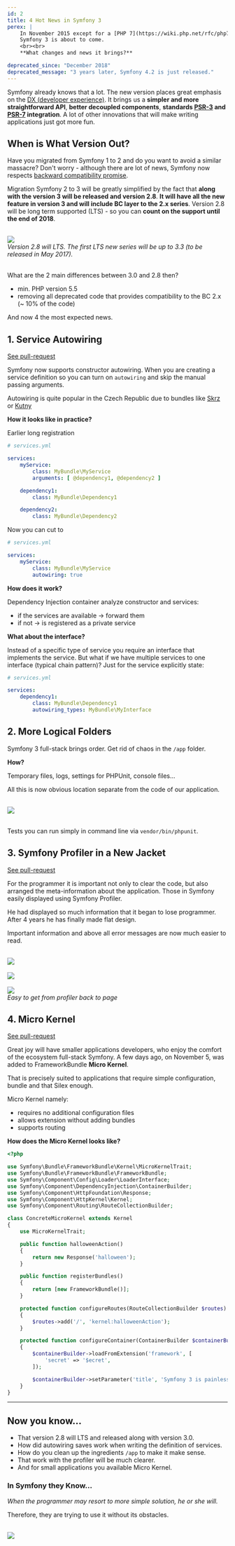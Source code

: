 ```yaml
---
id: 2
title: 4 Hot News in Symfony 3
perex: |
    In November 2015 except for a [PHP 7](https://wiki.php.net/rfc/php7timeline) and [Drupal 8](https://www.drupal.org/node/2605142),
    Symfony 3 is about to come.
    <br><br>
    **What changes and news it brings?**

deprecated_since: "December 2018"
deprecated_message: "3 years later, Symfony 4.2 is just released."
---
```


Symfony already knows that a lot. The new version places great emphasis on the [DX (developer experience)](https://symfony.com/blog/making-the-symfony-experience-exceptional). It brings us a **simpler and more straightforward API**, **better decoupled components**, **standards [PSR-3](https://www.php-fig.org/psr/psr-3/) and [PSR-7](https://symfony.com/doc/current/cookbook/psr7.html) integration**. A lot of other innovations that will make writing applications just got more fun.


## When is What Version Out?

Have you migrated from Symfony 1 to 2 and do you want to avoid a similar massacre? Don't worry - although there are lot of news, Symfony now respects [backward compatibility promise](https://symfony.com/doc/current/contributing/code/bc.html).

Migration Symfony 2 to 3 will be greatly simplified by the fact that **along with the version 3 will be released and version 2.8**. **It will have all the new feature in version 3 and will include BC layer to the 2.x series**. Version 2.8 will be long term supported (LTS) - so you can **count on the support until the end of 2018**.

<br>

<div class="text-center">
    <img src="/assets/images/posts/2015/symfony3/release-plan.png">
    <br>
    <em>Version 2.8 will LTS. The first LTS new series will be up to 3.3 (to be released in May 2017).</em>
</div>

<br>

What are the 2 main differences between 3.0 and 2.8 then?

- min. PHP version 5.5
- removing all deprecated code that provides compatibility to the BC 2.x (~ 10% of the code)


And now 4 the most expected news.

## 1. Service Autowiring

<a href="https://github.com/symfony/symfony/pull/15613" class="btn btn-dark btn-sm">
    <em class="fab fa-github fa-fw"></em>
    See pull-request
</a>

Symfony now supports constructor autowiring. When you are creating a service definition so you can turn on `autowiring` and skip the manual passing arguments.

Autowiring is quite popular in the Czech Republic due to bundles like [Skrz](https://github.com/skrz/autowiring-bundle) or [Kutny](https://github.com/kutny/autowiring-bundle)


**How it looks like in practice?**

Earlier long registration

```yaml
# services.yml

services:
    myService:
        class: MyBundle\MyService
        arguments: [ @dependency1, @dependency2 ]

    dependency1:
        class: MyBundle\Dependency1

    dependency2:
        class: MyBundle\Dependency2
```

Now you can cut to

```yaml
# services.yml

services:
    myService:
        class: MyBundle\MyService
        autowiring: true
```

**How does it work?**

Dependency Injection container analyze constructor and services:

- if the services are available → forward them
- if not → is registered as a private service

**What about the interface?**

Instead of a specific type of service you require an interface that implements the service. But what if we have multiple services to one interface (typical chain pattern)? Just for the service explicitly state:

```yaml
# services.yml

services:
    dependency1:
        class: MyBundle\Dependency1
        autowiring_types: MyBundle\MyInterface
```

## 2. More Logical Folders

Symfony 3 full-stack brings order. Get rid of chaos in the `/app` folder.

**How?**

Temporary files, logs, settings for PHPUnit, console files...

All this is now obvious location separate from the code of our application.

<br>

<div class="text-center">
    <img src="/assets/images/posts/2015/symfony3/directory-structure.png" class="img-thumbnail">
</div>

<br>

Tests you can run simply in command line via `vendor/bin/phpunit`.

## 3. Symfony Profiler in a New Jacket

<a href="https://github.com/symfony/symfony/pull/15523" class="btn btn-dark btn-sm">
    <em class="fab fa-github fa-fw"></em>
    See pull-request
</a>


For the programmer it is important not only to clear the code, but also arranged the meta-information about the application. Those in Symfony easily displayed using Symfony Profiler.

He had displayed so much information that it began to lose programmer. After 4 years he has finally made flat design.

Important information and above all error messages are now much easier to read.

<br>

<div class="text-center">
    <img src="/assets/images/posts/2015/symfony3/profiler-before-after.png" class="img-thumbnail">
</div>

<br>

<div class="text-center">
    <img src="/assets/images/posts/2015/symfony3/profiler-old-new.png" class="img-thumbnail">
</div>

<br>

<div class="text-center">
    <img src="/assets/images/posts/2015/symfony3/profiler-go-back.gif" class="img-thumbnail">
    <br>
    <em>Easy to get from profiler back to page</em>
</div>

## 4. Micro Kernel

<a href="https://github.com/symfony/symfony/pull/15990" class="btn btn-dark btn-sm">
    <em class="fab fa-github fa-fw"></em>
    See pull-request
</a>

Great joy will have smaller applications developers, who enjoy the comfort of the ecosystem full-stack Symfony. A few days ago, on November 5, was added to FrameworkBundle **Micro Kernel**.

That is precisely suited to applications that require simple configuration, bundle and that Silex enough.

Micro Kernel namely:

- requires no additional configuration files
- allows extension without adding bundles
- supports routing


**How does the Micro Kernel looks like?**

```php
<?php

use Symfony\Bundle\FrameworkBundle\Kernel\MicroKernelTrait;
use Symfony\Bundle\FrameworkBundle\FrameworkBundle;
use Symfony\Component\Config\Loader\LoaderInterface;
use Symfony\Component\DependencyInjection\ContainerBuilder;
use Symfony\Component\HttpFoundation\Response;
use Symfony\Component\HttpKernel\Kernel;
use Symfony\Component\Routing\RouteCollectionBuilder;

class ConcreteMicroKernel extends Kernel
{
    use MicroKernelTrait;

    public function halloweenAction()
    {
        return new Response('halloween');
    }

    public function registerBundles()
    {
        return [new FrameworkBundle()];
    }

    protected function configureRoutes(RouteCollectionBuilder $routes)
    {
        $routes->add('/', 'kernel:halloweenAction');
    }

    protected function configureContainer(ContainerBuilder $containerBuilder, LoaderInterface $loader)
    {
        $containerBuilder->loadFromExtension('framework', [
            'secret' => '$ecret',
        ]);

        $containerBuilder->setParameter('title', 'Symfony 3 is painless');
    }
}
```


<hr>

## Now you know...

- That version 2.8 will LTS and released along with version 3.0.
- How did autowiring saves work when writing the definition of services.
- How do you clean up the ingredients `/app` to make it make sense.
- That work with the profiler will be much clearer.
- And for small applications you available Micro Kernel.


### In Symfony they Know...

*When the programmer may resort to more simple solution, he or she will.*

Therefore, they are trying to use it without its obstacles.

<br>

<div class="text-center">
    <img src="/assets/images/posts/2015/symfony3/you-got-this-meme.png" class="img-thumbnail">
</div>
